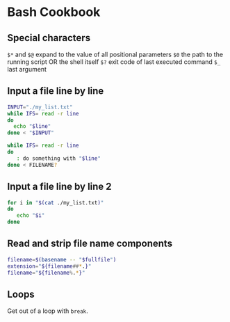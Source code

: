 # Bash Cookbook

## Special characters

```$*``` and ```$@``` expand to the value of all positional parameters
```$0``` the path to the running script OR the shell itself
```$?``` exit code of last executed command
```$_``` last argument

## Input a file line by line

```bash
INPUT="./my_list.txt"
while IFS= read -r line
do
  echo "$line"
done < "$INPUT"
```

```bash
while IFS= read -r line
do  
   : do something with "$line"
done < FILENAME?
```

## Input a file line by line 2

```bash
for i in "$(cat ./my_list.txt)"
do
   echo "$i"
done
```

## Read and strip file name components

```bash
filename=$(basename -- "$fullfile")
extension="${filename##*.}"
filename="${filename%.*}"
```

## Loops

Get out of a loop with ```break```.
